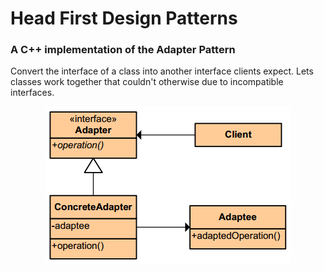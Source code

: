 # Head First Design Patterns
### A C++ implementation of the Adapter Pattern

Convert the interface of a class into another interface clients expect.
Lets classes work together that couldn't otherwise due to incompatible interfaces.

<div align="center">
  <a><img src="https://github.com/Akorra/HeadFirstDesignPatternsCpp/blob/master/Adapter/adapter.png"></a><br><br>
</div>
